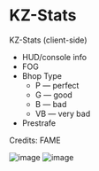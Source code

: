 # KZ-Stats
KZ-Stats (client-side)

- HUD/console info
- FOG
- Bhop Type
  - P — perfect
  - G — good
  - B — bad
  - VB — very bad
- Prestrafe

Credits: FAME

![image](https://sun4-15.userapi.com/-EG9mVmtVNJiU2mduU_DUO2PnWMox0lATU87Hg/vQg-vjbTinU.jpg) ![image](https://sun4-12.userapi.com/9_YT8zhQbsDlrxQYonmp3KLVNoETeTQT23g9BA/NSyKj5YDOt0.jpg)
